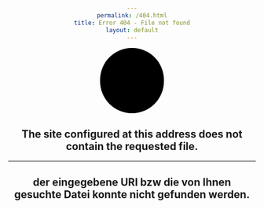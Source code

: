 ```yaml
---
permalink: /404.html
title: Error 404 - File not found
layout: default
---
```

<style> body { text-align: center; } #kuller { margin: auto; width: 125px; height: 125px; background-color: #000 !important; color: #637d96 !important; border-radius: 360px; text-align: center; vertical-align: middle; font-size: 100px; padding-top: 8px; padding-left: 5px; } </style> 

<h1 id="kuller" class="genericon genericon-404">&nbsp;&nbsp;</h1>
<h2>The site configured at this address does not contain the requested file.</h2> 
<hr> 
<h2>der eingegebene URI bzw die von Ihnen gesuchte Datei konnte nicht gefunden werden.</h2>
